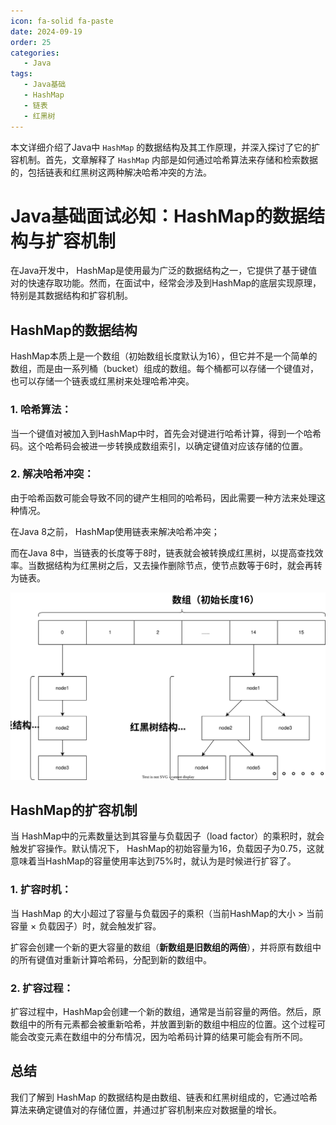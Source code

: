 ```yaml
---
icon: fa-solid fa-paste
date: 2024-09-19
order: 25
categories:
   - Java
tags:
   - Java基础
   - HashMap
   - 链表
   - 红黑树
---
```


本文详细介绍了Java中 `HashMap` 的数据结构及其工作原理，并深入探讨了它的扩容机制。首先，文章解释了 `HashMap` 内部是如何通过哈希算法来存储和检索数据的，包括链表和红黑树这两种解决哈希冲突的方法。

<!-- more -->

# Java基础面试必知：HashMap的数据结构与扩容机制

在Java开发中， HashMap是使用最为广泛的数据结构之一，它提供了基于键值对的快速存取功能。然而，在面试中，经常会涉及到HashMap的底层实现原理，特别是其数据结构和扩容机制。

## HashMap的数据结构

HashMap本质上是一个数组（初始数组长度默认为16），但它并不是一个简单的数组，而是由一系列桶（bucket）组成的数组。每个桶都可以存储一个键值对，也可以存储一个链表或红黑树来处理哈希冲突。

### **1. 哈希算法：**

当一个键值对被加入到HashMap中时，首先会对键进行哈希计算，得到一个哈希码。这个哈希码会被进一步转换成数组索引，以确定键值对应该存储的位置。

### **2. 解决哈希冲突：**

由于哈希函数可能会导致不同的键产生相同的哈希码，因此需要一种方法来处理这种情况。

在Java 8之前， HashMap使用链表来解决哈希冲突；

而在Java 8中，当链表的长度等于8时，链表就会被转换成红黑树，以提高查找效率。当数据结构为红黑树之后，又去操作删除节点，使节点数等于6时，就会再转为链表。



![HashMap](images/HashMap.svg)

## HashMap的扩容机制

当 HashMap中的元素数量达到其容量与负载因子（load factor）的乘积时，就会触发扩容操作。默认情况下， HashMap的初始容量为16，负载因子为0.75，这就意味着当HashMap的容量使用率达到75%时，就认为是时候进行扩容了。

### **1. 扩容时机：**

当 HashMap 的大小超过了容量与负载因子的乘积（当前HashMap的大小 > 当前容量 × 负载因子）时，就会触发扩容。

扩容会创建一个新的更大容量的数组（**新数组是旧数组的两倍**），并将原有数组中的所有键值对重新计算哈希码，分配到新的数组中。

### **2. 扩容过程：**

扩容过程中，HashMap会创建一个新的数组，通常是当前容量的两倍。然后，原数组中的所有元素都会被重新哈希，并放置到新的数组中相应的位置。这个过程可能会改变元素在数组中的分布情况，因为哈希码计算的结果可能会有所不同。



## 总结

我们了解到 HashMap 的数据结构是由数组、链表和红黑树组成的，它通过哈希算法来确定键值对的存储位置，并通过扩容机制来应对数据量的增长。
